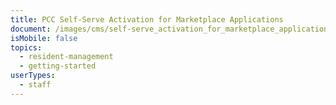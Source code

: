 ```yaml
---
title: PCC Self-Serve Activation for Marketplace Applications
document: /images/cms/self-serve_activation_for_marketplace_applications-_june_3_1.pdf
isMobile: false
topics:
  - resident-management
  - getting-started
userTypes:
  - staff
---
```

